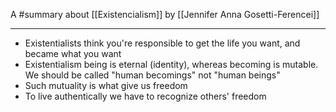 A #summary about [[Existencialism]] by [[Jennifer Anna Gosetti-Ferencei]]

---

- Existentialists think you're responsible to get the life you want, and became what you want
- Existentialism being is eternal (identity), whereas becoming is mutable. We should be called "human becomings" not "human beings"
- Such mutuality is what give us freedom
- To live authentically we have to recognize others' freedom
